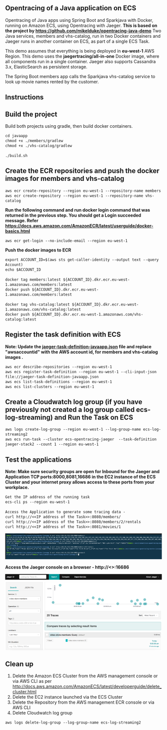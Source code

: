 ## Opentracing of a Java application on ECS
Opentracing of Java apps using Spring Boot and Sparkjava with Docker, running on Amazon ECS, using Opentracing with Jaeger. **This is based on the project by https://github.com/mikelduke/opentracing-java-demo** Two Java services, members and vhs-catalog, run in two Docker containers and Jaeger runs in another container on ECS, as part of a single ECS Task. 

This demo assumes that everything is being deployed in **eu-west-1** AWS Region. This demo uses the **jaegertracing/all-in-one** Docker image, where all components run in a single container. Jaeger also supports Cassandra 3.x, ElasticSearch as persistent storage.

The Spring Boot members app calls the Sparkjava vhs-catalog service to look up movie names rented by the customer.

## Instructions

## Build the project
Build both projects using gradle, then build docker containers.
```
cd javaapp
chmod +x ./members/gradlew
chmod +x ./vhs-catalog/gradlew

./build.sh
```
## Create the ECR repositories and push the docker images for members and vhs-catalog 

```
aws ecr create-repository --region eu-west-1 --repository-name members
aws ecr create-repository --region eu-west-1 --repository-name vhs-catalog
```
  
**Run the following command and run docker login command that was returned in the previous step. You should get a Login succeeded message. Refer https://docs.aws.amazon.com/AmazonECR/latest/userguide/docker-basics.html**
```
aws ecr get-login --no-include-email --region eu-west-1
```

**Push the docker images to ECR** 

```
export ACCOUNT_ID=$(aws sts get-caller-identity --output text --query Account)
echo $ACCOUNT_ID

docker tag members:latest ${ACCOUNT_ID}.dkr.ecr.eu-west-1.amazonaws.com/members:latest
docker push ${ACCOUNT_ID}.dkr.ecr.eu-west-1.amazonaws.com/members:latest

docker tag vhs-catalog:latest ${ACCOUNT_ID}.dkr.ecr.eu-west-1.amazonaws.com/vhs-catalog:latest
docker push ${ACCOUNT_ID}.dkr.ecr.eu-west-1.amazonaws.com/vhs-catalog:latest
```
## Register the task definition with ECS

**Note: Update the [jaeger-task-definition-javaapp.json](https://github.com/aws-samples/ecs-opentracing/blob/master/javaapp/jaeger-task-definition-javaapp.json) file and replace "awsaccountid" with the AWS account id, for members and vhs-catalog images .**
  
```
aws ecr describe-repositories --region eu-west-1
aws ecs register-task-definition --region eu-west-1 --cli-input-json file://jaeger-task-definition-javaapp.json
aws ecs list-task-definitions --region eu-west-1
aws ecs list-clusters --region eu-west-1
```

## Create a Cloudwatch log group (if you have previously not created a log group called ecs-log-streaming) and Run the Task on ECS
```
aws logs create-log-group --region eu-west-1 --log-group-name ecs-log-streaming2
aws ecs run-task --cluster ecs-opentracing-jaeger  --task-definition jaeger-stack2 --count 1 --region eu-west-1
```


## Test the applications
**Note: Make sure security groups are open for Inbound for the Jaeger and Application TCP ports:8000,8081,16686 in the EC2 instance of the ECS Cluster and your internet proxy allows access to these ports from your workplace.**

```
Get the IP address of the running task
ecs-cli ps --region eu-west-1

Access the Application to generate some tracing data -
curl http://<<IP address of the Task>>:8080/members/
curl http://<<IP address of the Task>>:8080/members/2/rentals
curl http://<<IP address of the Task>>:8081/movies/1
```
![](jaeger-1.png)

**Access the Jaeger console on a browser - http://<<IP address  of the Task>>:16686**

![](jaeger-2.png)

## Clean up
1. Delete the Amazon ECS Cluster from the AWS management console or via AWS CLI as per http://docs.aws.amazon.com/AmazonECS/latest/developerguide/delete_cluster.html
2. Delete the EC2 instance launched via the ECS Cluster
2. Delete the Repository from the AWS management ECR console or via AWS CLI
3. Delete Cloudwatch log group
```
aws logs delete-log-group --log-group-name ecs-log-streaming2
```
